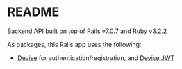 # README

Backend API built on top of Rails v7.0.7 and Ruby v3.2.2

As packages, this Rails app uses the following:
* [Devise](https://github.com/heartcombo/devise) for authentication/registration, and [Devise JWT](https://github.com/waiting-for-dev/devise-jwt)
